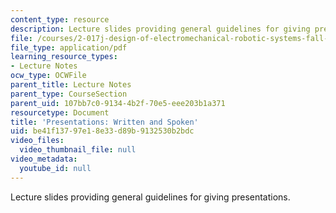 ```yaml
---
content_type: resource
description: Lecture slides providing general guidelines for giving presentations.
file: /courses/2-017j-design-of-electromechanical-robotic-systems-fall-2009/be41f13797e18e33d89b9132530b2bdc_MIT2_017JF09_presntations.pdf
file_type: application/pdf
learning_resource_types:
- Lecture Notes
ocw_type: OCWFile
parent_title: Lecture Notes
parent_type: CourseSection
parent_uid: 107bb7c0-9134-4b2f-70e5-eee203b1a371
resourcetype: Document
title: 'Presentations: Written and Spoken'
uid: be41f137-97e1-8e33-d89b-9132530b2bdc
video_files:
  video_thumbnail_file: null
video_metadata:
  youtube_id: null
---
```

Lecture slides providing general guidelines for giving presentations.

